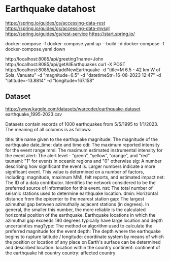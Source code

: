 # Earthquake datahost
https://spring.io/guides/gs/accessing-data-rest
https://spring.io/guides/gs/accessing-data-mysql
https://spring.io/guides/gs/rest-service
https://start.spring.io/

docker-compose -f docker-compose.yaml up --build -d
docker-compose -f docker-compose.yaml down

http://localhost:8085/api/greeting?name=John
http://localhost:8085/api/getAllEarthquakes
curl -X POST http://localhost:8085/api/addNewEarthquake -d "title=M 6.5 - 42 km W of Sola, Vanuatu" -d "magnitude=6.5" -d "datetimeStr=16-08-2023 12:47" -d "latitude=-13.8814" -d "longitude=167.158"

## Dataset
https://www.kaggle.com/datasets/warcoder/earthquake-dataset
earthquake_1995-2023.csv

Datasets contain records of 1000 earthquakes from 5/5/1995 to 1/1/2023. The meaning of all columns is as follows:

title: title name given to the earthquake
magnitude: The magnitude of the earthquake
date_time: date and time
cdi: The maximum reported intensity for the event range
mmi: The maximum estimated instrumental intensity for the event
alert: The alert level - “green”, “yellow”, “orange”, and “red”
tsunami: "1" for events in oceanic regions and "0" otherwise
sig: A number describing how significant the event is. Larger numbers indicate a more significant event. This value is determined on a number of factors, including: magnitude, maximum MMI, felt reports, and estimated impact
net: The ID of a data contributor. Identifies the network considered to be the preferred source of information for this event.
nst: The total number of seismic stations used to determine earthquake location.
dmin: Horizontal distance from the epicenter to the nearest station
gap: The largest azimuthal gap between azimuthally adjacent stations (in degrees). In general, the smaller this number, the more reliable is the calculated horizontal position of the earthquake. Earthquake locations in which the azimuthal gap exceeds 180 degrees typically have large location and depth uncertainties
magType: The method or algorithm used to calculate the preferred magnitude for the event
depth: The depth where the earthquake begins to rupture
latitude / longitude: coordinate system by means of which the position or location of any place on Earth's surface can be determined and described
location: location within the country
continent: continent of the earthquake hit country
country: affected country
